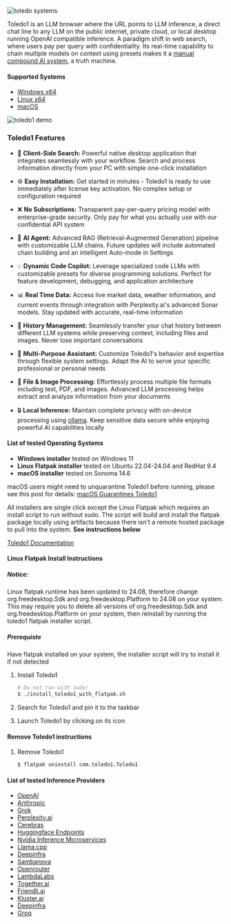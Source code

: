 ![toledo systems](https://toledo1.com/social_media_all_santa_maria.png)

Toledo1 is an LLM browser where the URL points to LLM inference, a direct chat line to any LLM on the public internet, private cloud, or local desktop running OpenAI compatible inference. A paradigm shift in web search, where users pay per query with confidentiality. Its real-time capability to chain multiple models on context using presets makes it a [manual compound AI system](https://bair.berkeley.edu/blog/2024/02/18/compound-ai-systems/), a truth machine.

#### Supported Systems
- [Windows x64]()
- [Linux x64]()
- [macOS]()

![toledo1 demo](https://toledo1.com/toledo1-demo.gif)

### Toledo1 Features
* 📱 **Client-Side Search:** Powerful native desktop application that integrates seamlessly with your workflow. Search and process information directly from your PC with simple one-click installation

* ⚙️ **Easy Installation:** Get started in minutes - Toledo1 is ready to use immediately after license key activation. No complex setup or configuration required

* ❌ **No Subscriptions:** Transparent pay-per-query pricing model with enterprise-grade security. Only pay for what you actually use with our confidential API system

* 🤖 **AI Agent:** Advanced RAG (Retrieval-Augmented Generation) pipeline with customizable LLM chains. Future updates will include automated chain building and an intelligent Auto-mode in Settings

* 💡 **Dynamic Code Copilot:** Leverage specialized code LLMs with customizable presets for diverse programming solutions. Perfect for feature development, debugging, and application architecture

* 📊 **Real Time Data:** Access live market data, weather information, and current events through integration with Perplexity.ai's advanced Sonar models. Stay updated with accurate, real-time information

* 📁 **History Management:** Seamlessly transfer your chat history between different LLM systems while preserving context, including files and images. Never lose important conversations

* 🔄 **Multi-Purpose Assistant:** Customize Toledo1's behavior and expertise through flexible system settings. Adapt the AI to serve your specific professional or personal needs

* 📂 **File & Image Processing:** Effortlessly process multiple file formats including text, PDF, and images. Advanced LLM processing helps extract and analyze information from your documents

* 🔒 **Local Inference:** Maintain complete privacy with on-device processing using [ollama](https://toledo1.com/local-inference-tutorial-with-ollama/). Keep sensitive data secure while enjoying powerful AI capabilities locally

#### List of tested Operating Systems
- **Windows installer** tested on Windows 11
- **Linux Flatpak installer** tested on Ubuntu 22.04-24.04 and RedHat 9.4
- **macOS installer** tested on Sonoma 14.6

macOS users might need to unquarantine Toledo1 before running, please see this post for details: [macOS Guarantines Toledo1](https://toledo1.com/macos-quarantines-toledo1/)
  
All installers are single click except the Linux Flatpak which requires an install script to run without sudo. 
The script will build and install the flatpak package locally using artifacts
because there isn't a remote hosted package to pull into the system.
**See instructions below**

[Toledo1 Documentation](https://toledo1.com/quick-start/)

#### Linux Flatpak Install Instructions
##### Notice:
Linux flatpak runtime has been updated to 24.08, therefore change org.freedesktop.Sdk and org.freedesktop.Platform to 24.08 on your system. This may require you to delete all versions of org.freedesktop.Sdk and org.freedesktop.Platform on your system, then reinstall by running the toledo1 flatpak installer script.
##### Prerequiste
Have flatpak installed on your system, the installer script will try to install it if not detected

1. Install Toledo1 

   ```bash
   # Do not run with sudo!
   $ ./install_toledo1_with_flatpak.sh
   ```
   
3. Search for Toledo1 and pin it to the taskbar
4. Launch Toledo1 by clicking on its icon

#### Remove Toledo1 instructions

1. Remove Toledo1
   ```bash
   $ flatpak uninstall com.toledo1.Toledo1
   ```
#### List of tested Inference Providers
- [OpenAI](https://openai.com)
- [Anthropic](https://anthropic.com)
- [Grok](https://x.ai/api)
- [Perplexity.ai](https://perplexity.ai)
- [Cerebras](https://cloud.cerebras.ai/)
- [Huggingface Endpoints](https://huggingface.co/)
- [Nvidia Inference Microservices](nvidia.com)
- [Llama.cpp](https://github.com/ggerganov/llama.cpp/blob/master/examples/server/README.md)
- [Deepinfra](https://deepinfra.com/)
- [Sambanova](https://sambanova.ai/)
- [Openrouter](https://openrouter.ai/)
- [LambdaLabs](https://lambdalabs.com)
- [Together.ai](https://together.ai)
- [Friendli.ai](https://friendli.ai)
- [Kluster.ai](https://kluster.ai)
- [Deepinfra](https://deepinfra.com/)
- [Groq](https://groq.com)
